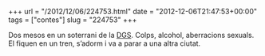 +++
url = "/2012/12/06/224753.html"
date = "2012-12-06T21:47:53+00:00"
tags = ["contes"]
slug = "224753"
+++

Dos mesos en un soterrani de la [DGS](http://es.wikipedia.org/wiki/Dirección_General_de_Seguridad). Colps, alcohol, aberracions sexuals. El fiquen en un tren, s’adorm i va a parar a una altra ciutat.
